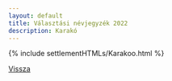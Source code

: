 ```yaml
---
layout: default
title: Választási névjegyzék 2022
description: Karakó
---
```


{% include settlementHTMLs/Karakoo.html %}

[Vissza](../)